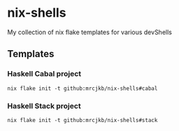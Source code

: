 # nix-shells

My collection of nix flake templates for various devShells

## Templates

### Haskell Cabal project

```console
nix flake init -t github:mrcjkb/nix-shells#cabal
```

### Haskell Stack project

```console
nix flake init -t github:mrcjkb/nix-shells#stack
```
